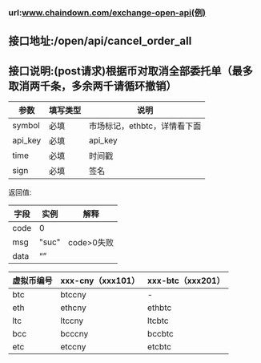 ### url:www.chaindown.com/exchange-open-api(例)## 接口地址:/open/api/cancel_order_all## 接口说明:(post请求)根据币对取消全部委托单（最多取消两千条，多余两千请循环撤销）|参数|	填写类型|	说明||------------|--------|-----------------------------||symbol|	必填|	市场标记，ethbtc，详情看下面||api_key|	必填|	api_key||time|	必填|	时间戳||sign|	必填|	签名|返回值:|字段	|实例	|解释||------------|--------|--------------||code	|0	||msg	|"suc"	|code>0失败||data	|“”| |虚拟币编号|xxx-cny（xxx101）|xxx-btc（xxx201）||------------|-----------|------------||btc|	btccny|	-||eth|	ethcny|	ethbtc||ltc|	ltccny|	ltcbtc||bcc|	bcccny|	bccbtc||etc|	etccny|	etcbtc|